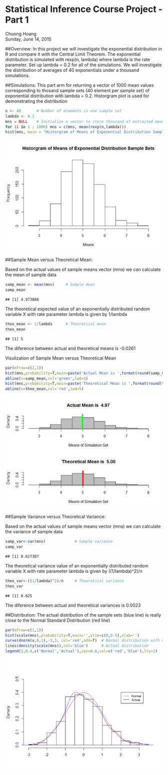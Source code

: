 # Statistical Inference Course Project - Part 1
Chuong Hoang  
Sunday, June 14, 2015  

##Overview:
In this project we will investigate the exponential distribution in R and compare it with the Central Limit Theorem. The exponential distribution is simulated with rexp(n, lambda) where lambda is the rate parameter. Set up lambda = 0.2 for all of the simulations. We will investigate the distribution of averages of 40 exponentials under a thousand simulations.

##Simulations:
This part arm for returning a vector of 1000 mean values corresponding to thosand sample sets (40 element per sample set) of exponential distribution with lambda = 0.2. Historgram plot is used for demonstrating the distribution


```r
n <- 40       # Number of elements in one sample set
lambda <- 0.2
mns = NULL    # Initialize a vector to store thousand of extracted means
for (i in 1 : 1000) mns = c(mns, mean(rexp(n,lambda)))
hist(mns, main = "Historgram of Means of Exponential Distribution Sample Sets", xlab = "Means")
```

![](Statistical_Inference_Course_Project_-_Part_1_files/figure-html/unnamed-chunk-1-1.png) 

##Sample Mean versus Theoretical Mean: 

Based on the actual values of sample means vector (mns) we can calculate the mean of sample data

```r
samp_mean <- mean(mns)     # Sample mean
samp_mean
```

```
## [1] 4.973886
```

The theoretical expected value of an exponentially distributed random variable X with rate parameter lambda is given by 1/lambda

```r
theo_mean <- 1/lambda      # Theoretical mean
theo_mean
```

```
## [1] 5
```
The diference between actual and theoretical means is -0.0261

Visulization of Sample Mean versus Theoretical Mean

```r
par(mfrow=c(2,1))
hist(mns,probability=T,main=paste('Actual Mean is ',format(round(samp_mean,2),nsmall=2)),ylim=c(0,0.55),col='gray',xlab='Means of Simulation Set')
abline(v=samp_mean,col='green',lwd=5)
hist(mns,probability=T,main=paste('Theoretical Mean is ',format(round(theo_mean,2),nsmall=2)),ylim=c(0,0.55),col='gray',xlab='Means of Simulation Set')
abline(v=theo_mean,col='red',lwd=5)
```

![](Statistical_Inference_Course_Project_-_Part_1_files/figure-html/unnamed-chunk-4-1.png) 

##Sample Variance versus Theoretical Variance: 

Based on the actual values of sample means vector (mns) we can calculate the variance of sample data

```r
samp_var<-var(mns)             # Sample variance
samp_var
```

```
## [1] 0.627307
```

The theoretical variance value of an exponentially distributed random variable X with rate parameter lambda is given by ((1/lambda)^2)/n

```r
theo_var<-((1/lambda)^2)/n     # Theoretical variance
theo_var
```

```
## [1] 0.625
```

The diference between actual and theoretical variances is 0.0023

##Distribution: 
The actual distribution of the sample sets (blue line) is really close to the Normal Standard Distribution (red line)

```r
par(mfrow=c(1,1))
hist(scale(mns),probability=T,main='',ylim=c(0,0.5),xlab='')
curve(dnorm(x,0,1),-3,3, col='red',add=T)  # Normal distribution with mu = 0 and sd = 1
lines(density(scale(mns)),col='blue')      # Actual distribution 
legend(2,0.4,c('Normal','Actual'),cex=0.8,col=c('red','blue'),lty=1)
```

![](Statistical_Inference_Course_Project_-_Part_1_files/figure-html/unnamed-chunk-7-1.png) 

